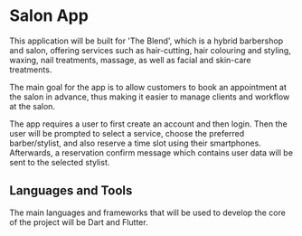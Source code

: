 # Salon App
This application will be built for 'The Blend', which is a hybrid barbershop and salon, offering services such as hair-cutting, hair colouring and styling, waxing, nail treatments, massage, as well as facial and skin-care treatments.


The main goal for the app is to allow customers to book an appointment at the salon in advance, thus making it easier to manage clients and workflow at the salon. 

The app requires a user to first create an account and then login. Then the user will be prompted to select a service, choose the preferred barber/stylist, and also reserve a time slot using their smartphones. Afterwards, a reservation confirm message which contains user data will be sent to the selected stylist.

## Languages and Tools
The main languages and frameworks that will be used to develop the core of the project will be Dart and Flutter.



